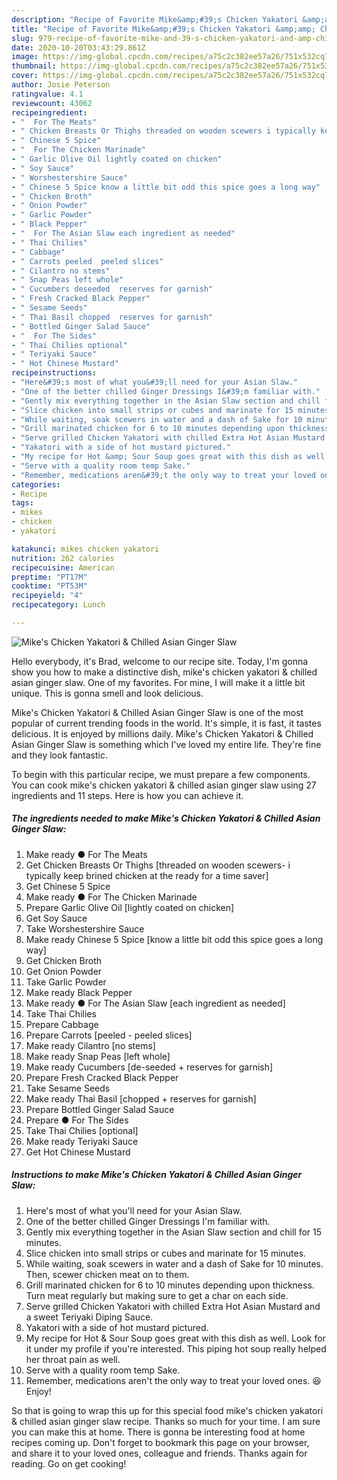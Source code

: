 ```yaml
---
description: "Recipe of Favorite Mike&amp;#39;s Chicken Yakatori &amp;amp; Chilled Asian Ginger Slaw"
title: "Recipe of Favorite Mike&amp;#39;s Chicken Yakatori &amp;amp; Chilled Asian Ginger Slaw"
slug: 979-recipe-of-favorite-mike-and-39-s-chicken-yakatori-and-amp-chilled-asian-ginger-slaw
date: 2020-10-20T03:43:29.861Z
image: https://img-global.cpcdn.com/recipes/a75c2c382ee57a26/751x532cq70/mikes-chicken-yakatori-chilled-asian-ginger-slaw-recipe-main-photo.jpg
thumbnail: https://img-global.cpcdn.com/recipes/a75c2c382ee57a26/751x532cq70/mikes-chicken-yakatori-chilled-asian-ginger-slaw-recipe-main-photo.jpg
cover: https://img-global.cpcdn.com/recipes/a75c2c382ee57a26/751x532cq70/mikes-chicken-yakatori-chilled-asian-ginger-slaw-recipe-main-photo.jpg
author: Josie Peterson
ratingvalue: 4.1
reviewcount: 43062
recipeingredient:
- "  For The Meats"
- " Chicken Breasts Or Thighs threaded on wooden scewers i typically keep brined chicken at the ready for a time saver"
- " Chinese 5 Spice"
- "  For The Chicken Marinade"
- " Garlic Olive Oil lightly coated on chicken"
- " Soy Sauce"
- " Worshestershire Sauce"
- " Chinese 5 Spice know a little bit odd this spice goes a long way"
- " Chicken Broth"
- " Onion Powder"
- " Garlic Powder"
- " Black Pepper"
- "  For The Asian Slaw each ingredient as needed"
- " Thai Chilies"
- " Cabbage"
- " Carrots peeled  peeled slices"
- " Cilantro no stems"
- " Snap Peas left whole"
- " Cucumbers deseeded  reserves for garnish"
- " Fresh Cracked Black Pepper"
- " Sesame Seeds"
- " Thai Basil chopped  reserves for garnish"
- " Bottled Ginger Salad Sauce"
- "  For The Sides"
- " Thai Chilies optional"
- " Teriyaki Sauce"
- " Hot Chinese Mustard"
recipeinstructions:
- "Here&#39;s most of what you&#39;ll need for your Asian Slaw."
- "One of the better chilled Ginger Dressings I&#39;m familiar with."
- "Gently mix everything together in the Asian Slaw section and chill for 15 minutes."
- "Slice chicken into small strips or cubes and marinate for 15 minutes."
- "While waiting, soak scewers in water and a dash of Sake for 10 minutes. Then, scewer chicken meat on to them."
- "Grill marinated chicken for 6 to 10 minutes depending upon thickness. Turn meat regularly but making sure to get a char on each side."
- "Serve grilled Chicken Yakatori with chilled Extra Hot Asian Mustard and a sweet Teriyaki Diping Sauce."
- "Yakatori with a side of hot mustard pictured."
- "My recipe for Hot &amp; Sour Soup goes great with this dish as well. Look for it under my profile if you&#39;re interested. This piping hot soup really helped her throat pain as well."
- "Serve with a quality room temp Sake."
- "Remember, medications aren&#39;t the only way to treat your loved ones. 😆 Enjoy!"
categories:
- Recipe
tags:
- mikes
- chicken
- yakatori

katakunci: mikes chicken yakatori 
nutrition: 262 calories
recipecuisine: American
preptime: "PT17M"
cooktime: "PT53M"
recipeyield: "4"
recipecategory: Lunch

---
```



![Mike&#39;s Chicken Yakatori &amp; Chilled Asian Ginger Slaw](https://img-global.cpcdn.com/recipes/a75c2c382ee57a26/751x532cq70/mikes-chicken-yakatori-chilled-asian-ginger-slaw-recipe-main-photo.jpg)

Hello everybody, it's Brad, welcome to our recipe site. Today, I'm gonna show you how to make a distinctive dish, mike&#39;s chicken yakatori &amp; chilled asian ginger slaw. One of my favorites. For mine, I will make it a little bit unique. This is gonna smell and look delicious.



Mike&#39;s Chicken Yakatori &amp; Chilled Asian Ginger Slaw is one of the most popular of current trending foods in the world. It's simple, it is fast, it tastes delicious. It is enjoyed by millions daily. Mike&#39;s Chicken Yakatori &amp; Chilled Asian Ginger Slaw is something which I've loved my entire life. They're fine and they look fantastic.


To begin with this particular recipe, we must prepare a few components. You can cook mike&#39;s chicken yakatori &amp; chilled asian ginger slaw using 27 ingredients and 11 steps. Here is how you can achieve it.

<!--inarticleads1-->

##### The ingredients needed to make Mike&#39;s Chicken Yakatori &amp; Chilled Asian Ginger Slaw:

1. Make ready  ● For The Meats
1. Get  Chicken Breasts Or Thighs [threaded on wooden scewers- i typically keep brined chicken at the ready for a time saver]
1. Get  Chinese 5 Spice
1. Make ready  ● For The Chicken Marinade
1. Prepare  Garlic Olive Oil [lightly coated on chicken]
1. Get  Soy Sauce
1. Take  Worshestershire Sauce
1. Make ready  Chinese 5 Spice [know a little bit odd this spice goes a long way]
1. Get  Chicken Broth
1. Get  Onion Powder
1. Take  Garlic Powder
1. Make ready  Black Pepper
1. Make ready  ● For The Asian Slaw [each ingredient as needed]
1. Take  Thai Chilies
1. Prepare  Cabbage
1. Prepare  Carrots [peeled - peeled slices]
1. Make ready  Cilantro [no stems]
1. Make ready  Snap Peas [left whole]
1. Make ready  Cucumbers [de-seeded + reserves for garnish]
1. Prepare  Fresh Cracked Black Pepper
1. Take  Sesame Seeds
1. Make ready  Thai Basil [chopped + reserves for garnish]
1. Prepare  Bottled Ginger Salad Sauce
1. Prepare  ● For The Sides
1. Take  Thai Chilies [optional]
1. Make ready  Teriyaki Sauce
1. Get  Hot Chinese Mustard




<!--inarticleads2-->

##### Instructions to make Mike&#39;s Chicken Yakatori &amp; Chilled Asian Ginger Slaw:

1. Here&#39;s most of what you&#39;ll need for your Asian Slaw.
1. One of the better chilled Ginger Dressings I&#39;m familiar with.
1. Gently mix everything together in the Asian Slaw section and chill for 15 minutes.
1. Slice chicken into small strips or cubes and marinate for 15 minutes.
1. While waiting, soak scewers in water and a dash of Sake for 10 minutes. Then, scewer chicken meat on to them.
1. Grill marinated chicken for 6 to 10 minutes depending upon thickness. Turn meat regularly but making sure to get a char on each side.
1. Serve grilled Chicken Yakatori with chilled Extra Hot Asian Mustard and a sweet Teriyaki Diping Sauce.
1. Yakatori with a side of hot mustard pictured.
1. My recipe for Hot &amp; Sour Soup goes great with this dish as well. Look for it under my profile if you&#39;re interested. This piping hot soup really helped her throat pain as well.
1. Serve with a quality room temp Sake.
1. Remember, medications aren&#39;t the only way to treat your loved ones. 😆 Enjoy!




So that is going to wrap this up for this special food mike&#39;s chicken yakatori &amp; chilled asian ginger slaw recipe. Thanks so much for your time. I am sure you can make this at home. There is gonna be interesting food at home recipes coming up. Don't forget to bookmark this page on your browser, and share it to your loved ones, colleague and friends. Thanks again for reading. Go on get cooking!
